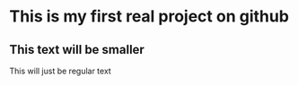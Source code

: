 # This is my first real project on github
## This text will be smaller
This will just be regular text 
